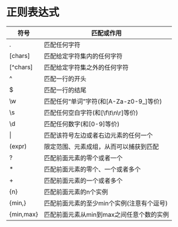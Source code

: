 # 正则表达式
| 符号 | 匹配或作用 |
|----|-------|
| . | 匹配任何字符 |
| [chars] | 匹配给定字符集内的任何字符 |
| [^chars] | 匹配给定字符集之外的任何字符 |
| ^ | 匹配一行的开头 |
| $ | 匹配一行的结尾 |
| \w | 匹配任何“单词”字符(和[A-Za-z0-9_]等价) |
| \s | 匹配任何空白字符(和[\f\t\n\r]等价) |
| \d | 匹配任何数字(和[0-9]等价) |
| \| | 匹配该符号左边或者右边元素的任何一个 |
| (expr) | 限定范围、元素成组，从而可以捕获到匹配 |
| ? | 匹配前面元素的零个或者一个 |
| * | 匹配前面元素的零个、一个或者多个 |
| + | 匹配前面元素的一个或者多个 |
| {n} | 匹配前面元素的n个实例 |
| {min,} | 匹配前面元素的至少min个实例(注意有个逗号) |
| {min,max} | 匹配前面元素从min到max之间任意个数的实例 |
